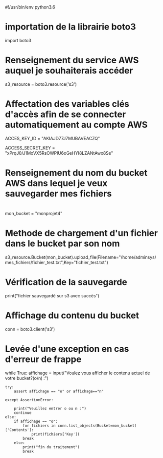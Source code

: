 #!/usr/bin/env python3.6

# importation de la librairie boto3

import boto3

# Renseignement du service AWS auquel je souhaiterais accéder
s3_resource = boto3.resource('s3')

# Affectation des variables clés d'accès afin de se connecter automatiquement au compte AWS
ACCES_KEY_ID = "AKIAJD77J7MUBAVEACZQ"

ACCESS_SECRET_KEY = "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"

# Renseignement du nom du bucket AWS dans lequel je veux sauvegarder mes fichiers
#
mon_bucket = "monprojet4"

# Methode de chargement d'un fichier dans le bucket par son nom
s3_resource.Bucket(mon_bucket).upload_file(Filename="/home/adminsys/mes_fichiers/fichier_test.txt",Key="fichier_test.txt")

# Vérification de la sauvegarde

print("fichier sauvegardé sur s3 avec succès")

# Affichage du contenu du bucket

conn = boto3.client('s3')


# Levée d'une exception en cas d'erreur de frappe


while True:
	affichage = input("Voulez vous afficher le contenu actuel de votre bucket?(o/n) :")

	try:
		assert affichage == "o" or affichage=="n"

	except AssertionError:

		print("Veuillez entrer o ou n :")
		continue
	else:
		if affichage == "o":
			for fichiers in conn.list_objects(Bucket=mon_bucket)['Contents']:
				print(fichiers['Key'])
			break
		else:
			print("fin du traitement")
			break
